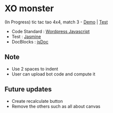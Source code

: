 # XO monster
(In Progress) tic tac tao 4x4, match 3 - [Demo](http://demo.jojoee.com/xo-monster) | [Test](http://demo.jojoee.com/xo-monster/test/SpecRunner.html)

- Code Standard : [Wordpress Javascript](https://make.wordpress.org/core/handbook/coding-standards/javascript/)
- Test : [Jasmine](http://jasmine.github.io/)
- DocBlocks : [jsDoc](http://usejsdoc.org/)

## Note
- Use 2 spaces to indent
- User can upload bot code and compute it

## Future updates
- Create recalculate button
- Remove the others such as all about canvas
